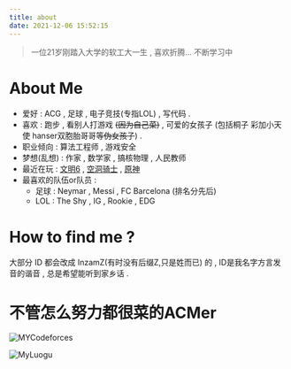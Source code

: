 ```yaml
---
title: about
date: 2021-12-06 15:52:15
---
```


> 一位21岁刚踏入大学的软工大一生 , 喜欢折腾... 不断学习中
>

# About Me

- 爱好 : ACG , 足球 , 电子竞技(专指LOL) , 写代码 .
- 喜欢 : 跑步 , 看别人打游戏 ~~(因为自己菜)~~  , 可爱的女孩子 (包括桐子 彩加小天使 hanser双胞胎哥哥等~~伪女孩子~~) . 
- 职业倾向 : 算法工程师 , 游戏安全 
- 梦想(乱想) : 作家 , 数学家 , 搞核物理 , 人民教师
- 最近在玩 : [文明6](https://store.steampowered.com/app/289070/Sid_Meiers_Civilization_VI/) , [空洞骑士](https://store.steampowered.com/app/367520/Hollow_Knight/) , [原神](https://ys.mihoyo.com/)
- 最喜欢的队伍or队员 : 
    - 足球 : Neymar , Messi , FC Barcelona (排名分先后)
    - LOL : The Shy , IG , Rookie , EDG

# How to find me ?

大部分 ID 都会改成 InzamZ(有时没有后缀Z,只是姓而已) 的 , ID是我名字方言发音的谐音 , 总是希望能听到家乡话 . 

# 不管怎么努力都很菜的ACMer

![MYCodeforces](https://img.shields.io/badge/Baekho__Railgun-Specialist%201459-03a89e.svg?style=for-the-badge&logo=Codeforces&link=https://codeforces.com/profile/Baekho_Railgun)

![MyLuogu](https://luogu.wao3.cn/api/practice?id=50097&dark_mode=true&card_width=771)